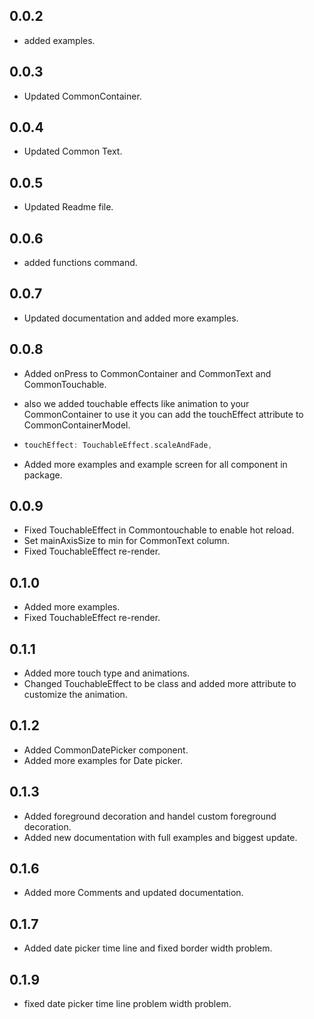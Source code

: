 ## 0.0.2
* added examples.

## 0.0.3
* Updated CommonContainer.

## 0.0.4
* Updated Common Text.

## 0.0.5
* Updated Readme file.
## 0.0.6
* added functions command.

## 0.0.7
* Updated documentation and added more examples.

## 0.0.8
* Added onPress to CommonContainer and CommonText and CommonTouchable. 
* also we added touchable effects like animation to your CommonContainer to use it you can add the touchEffect attribute to CommonContainerModel.

* ```dart
  touchEffect: TouchableEffect.scaleAndFade,
  ```
* Added more examples and example screen for all component in package.

## 0.0.9
* Fixed TouchableEffect in Commontouchable to enable hot reload.
* Set mainAxisSize to min for CommonText column.
* Fixed TouchableEffect re-render.

## 0.1.0
* Added more examples.
* Fixed TouchableEffect re-render.

## 0.1.1
* Added more touch type and animations.
* Changed TouchableEffect to be class and added more attribute to customize the animation.

## 0.1.2
* Added CommonDatePicker component.
* Added more examples for Date picker.

## 0.1.3
* Added foreground decoration and handel custom foreground decoration.
* Added new documentation with full examples and biggest update.

## 0.1.6
* Added more Comments and updated documentation.

## 0.1.7
* Added date picker time line and fixed border width problem.

## 0.1.9
* fixed date picker time line problem width problem.
